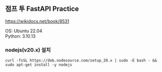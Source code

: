## 점프 투 FastAPI Practice
https://wikidocs.net/book/8531  

OS: Ubuntu 22.04  
Python: 3.10.13

### nodejs(v20.x) 설치
```curl -fsSL https://deb.nodesource.com/setup_20.x | sudo -E bash - &&```  
```sudo apt-get install -y nodejs```